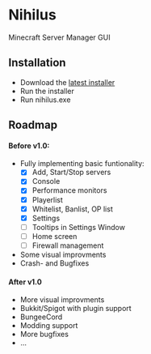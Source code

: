 # Nihilus
Minecraft Server Manager GUI

## Installation
- Download the [latest installer](https://github.com/ChristianKern97/nihilus/releases)
- Run the installer
- Run nihilus.exe

## Roadmap
#### Before v1.0:
 - Fully implementing basic funtionality:
   - [x] Add, Start/Stop servers
   - [x] Console
   - [x] Performance monitors
   - [x] Playerlist
   - [x] Whitelist, Banlist, OP list
   - [x] Settings
   - [ ] Tooltips in Settings Window
   - [ ] Home screen
   - [ ] Firewall management
 - Some visual improvments
 - Crash- and Bugfixes
 
#### After v1.0
 - More visual improvments
 - Bukkit/Spigot with plugin support
 - BungeeCord
 - Modding support
 - More bugfixes
 - ...
